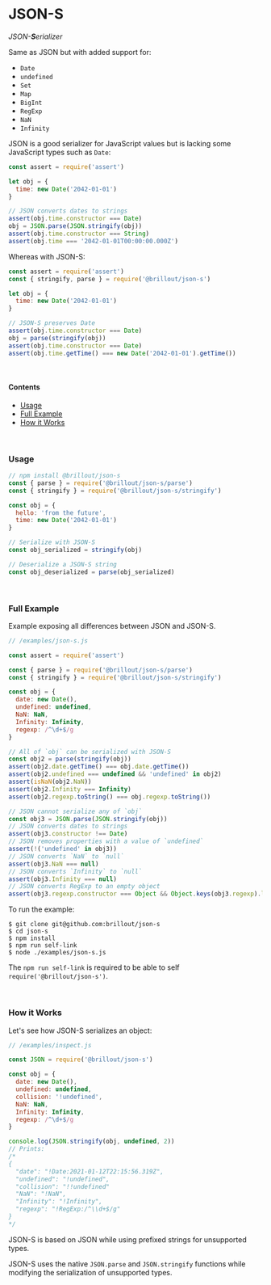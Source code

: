 <!---






    WARNING, READ THIS.
    This is a computed file. Do not edit.
    Instead, edit `/readme.template.md` and run `npm run docs` (or `yarn docs`).












    WARNING, READ THIS.
    This is a computed file. Do not edit.
    Instead, edit `/readme.template.md` and run `npm run docs` (or `yarn docs`).












    WARNING, READ THIS.
    This is a computed file. Do not edit.
    Instead, edit `/readme.template.md` and run `npm run docs` (or `yarn docs`).












    WARNING, READ THIS.
    This is a computed file. Do not edit.
    Instead, edit `/readme.template.md` and run `npm run docs` (or `yarn docs`).












    WARNING, READ THIS.
    This is a computed file. Do not edit.
    Instead, edit `/readme.template.md` and run `npm run docs` (or `yarn docs`).






-->
# JSON-S

<i>JSON-<b>S</b>erializer</i>

Same as JSON but with added support for:
 - `Date`
 - `undefined`
 - `Set`
 - `Map`
 - `BigInt`
 - `RegExp`
 - `NaN`
 - `Infinity`

JSON is a good serializer for JavaScript values but
is lacking some JavaScript types such as `Date`:

~~~js
const assert = require('assert')

let obj = {
  time: new Date('2042-01-01')
}

// JSON converts dates to strings
assert(obj.time.constructor === Date)
obj = JSON.parse(JSON.stringify(obj))
assert(obj.time.constructor === String)
assert(obj.time === '2042-01-01T00:00:00.000Z')
~~~

Whereas with JSON-S:

~~~js
const assert = require('assert')
const { stringify, parse } = require('@brillout/json-s')

let obj = {
  time: new Date('2042-01-01')
}

// JSON-S preserves Date
assert(obj.time.constructor === Date)
obj = parse(stringify(obj))
assert(obj.time.constructor === Date)
assert(obj.time.getTime() === new Date('2042-01-01').getTime())
~~~

<br/>

#### Contents

 - [Usage](#usage)
 - [Full Example](#full-example)
 - [How it Works](#how-it-works)


<br/>

### Usage

~~~js
// npm install @brillout/json-s
const { parse } = require('@brillout/json-s/parse')
const { stringify } = require('@brillout/json-s/stringify')

const obj = {
  hello: 'from the future',
  time: new Date('2042-01-01')
}

// Serialize with JSON-S
const obj_serialized = stringify(obj)

// Deserialize a JSON-S string
const obj_deserialized = parse(obj_serialized)
~~~

<br/>

### Full Example

Example exposing all differences between JSON and JSON-S.

~~~js
// /examples/json-s.js

const assert = require('assert')

const { parse } = require('@brillout/json-s/parse')
const { stringify } = require('@brillout/json-s/stringify')

const obj = {
  date: new Date(),
  undefined: undefined,
  NaN: NaN,
  Infinity: Infinity,
  regexp: /^\d+$/g
}

// All of `obj` can be serialized with JSON-S
const obj2 = parse(stringify(obj))
assert(obj2.date.getTime() === obj.date.getTime())
assert(obj2.undefined === undefined && 'undefined' in obj2)
assert(isNaN(obj2.NaN))
assert(obj2.Infinity === Infinity)
assert(obj2.regexp.toString() === obj.regexp.toString())

// JSON cannot serialize any of `obj`
const obj3 = JSON.parse(JSON.stringify(obj))
// JSON converts dates to strings
assert(obj3.constructor !== Date)
// JSON removes properties with a value of `undefined`
assert(!('undefined' in obj3))
// JSON converts `NaN` to `null`
assert(obj3.NaN === null)
// JSON converts `Infinity` to `null`
assert(obj3.Infinity === null)
// JSON converts RegExp to an empty object
assert(obj3.regexp.constructor === Object && Object.keys(obj3.regexp).length === 0)
~~~

To run the example:

~~~shell
$ git clone git@github.com:brillout/json-s
$ cd json-s
$ npm install
$ npm run self-link
$ node ./examples/json-s.js
~~~

The `npm run self-link` is required to be able to self `require('@brillout/json-s')`.

<br/>

### How it Works

Let's see how JSON-S serializes an object:

~~~js
// /examples/inspect.js

const JSON = require('@brillout/json-s')

const obj = {
  date: new Date(),
  undefined: undefined,
  collision: '!undefined',
  NaN: NaN,
  Infinity: Infinity,
  regexp: /^\d+$/g
}

console.log(JSON.stringify(obj, undefined, 2))
// Prints:
/*
{
  "date": "!Date:2021-01-12T22:15:56.319Z",
  "undefined": "!undefined",
  "collision": "!!undefined"
  "NaN": "!NaN",
  "Infinity": "!Infinity",
  "regexp": "!RegExp:/^\\d+$/g"
}
*/
~~~

JSON-S is based on JSON while using prefixed strings for unsupported types.

JSON-S uses the native `JSON.parse` and `JSON.stringify` functions while modifying the serialization of unsupported types.

<!---






    WARNING, READ THIS.
    This is a computed file. Do not edit.
    Instead, edit `/readme.template.md` and run `npm run docs` (or `yarn docs`).












    WARNING, READ THIS.
    This is a computed file. Do not edit.
    Instead, edit `/readme.template.md` and run `npm run docs` (or `yarn docs`).












    WARNING, READ THIS.
    This is a computed file. Do not edit.
    Instead, edit `/readme.template.md` and run `npm run docs` (or `yarn docs`).












    WARNING, READ THIS.
    This is a computed file. Do not edit.
    Instead, edit `/readme.template.md` and run `npm run docs` (or `yarn docs`).












    WARNING, READ THIS.
    This is a computed file. Do not edit.
    Instead, edit `/readme.template.md` and run `npm run docs` (or `yarn docs`).






-->
